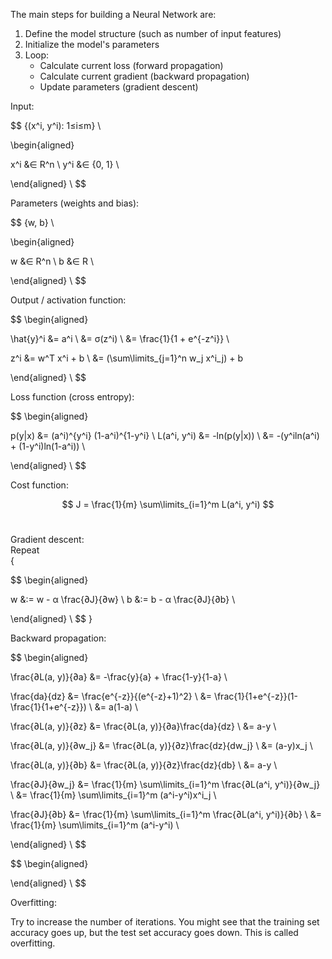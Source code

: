 The main steps for building a Neural Network are:
1. Define the model structure (such as number of input features)
2. Initialize the model's parameters
3. Loop:
    - Calculate current loss (forward propagation)
    - Calculate current gradient (backward propagation)
    - Update parameters (gradient descent)

Input:

$$
\{(x^i, y^i): 1≤i≤m\} \\

\begin{aligned}

x^i &∈ R^n \\
y^i &∈ \{0, 1\} \\

\end{aligned} \\
$$
<br/>

Parameters (weights and bias):

$$
\{w, b\} \\

\begin{aligned}

w &∈ R^n \\
b &∈ R \\

\end{aligned} \\
$$
<br/>

Output / activation function:

$$
\begin{aligned}

\hat{y}^i &= a^i \\
&= σ(z^i) \\
&= \frac{1}{1 + e^{-z^i}} \\

z^i &= w^T x^i + b \\
&= (\sum\limits_{j=1}^n w_j x^i_j) + b

\end{aligned} \\
$$
<br/>

Loss function (cross entropy):

$$
\begin{aligned}

p(y|x) &= (a^i)^{y^i} (1-a^i)^{1-y^i} \\
L(a^i, y^i) &= -ln(p(y|x)) \\
&= -(y^iln(a^i) + (1-y^i)ln(1-a^i)) \\

\end{aligned} \\
$$
<br/>

Cost function:

$$
J = \frac{1}{m} \sum\limits_{i=1}^m L(a^i, y^i)
$$
<br/>

Gradient descent: <br/>
Repeat <br/>
{

$$
\begin{aligned}

w &:= w - 	α \frac{∂J}{∂w} \\
b &:= b - 	α \frac{∂J}{∂b} \\

\end{aligned} \\
$$
}
<br/>

Backward propagation:

$$
\begin{aligned}

\frac{∂L(a, y)}{∂a} &= -\frac{y}{a} + \frac{1-y}{1-a} \\

\frac{da}{dz} &= \frac{e^{-z}}{(e^{-z}+1)^2} \\
&= \frac{1}{1+e^{-z}}(1-\frac{1}{1+e^{-z}}) \\
&= a(1-a) \\

\frac{∂L(a, y)}{∂z} &= \frac{∂L(a, y)}{∂a}\frac{da}{dz} \\
&= a-y \\

\frac{∂L(a, y)}{∂w_j} &= \frac{∂L(a, y)}{∂z}\frac{dz}{dw_j} \\
&= (a-y)x_j \\

\frac{∂L(a, y)}{∂b} &= \frac{∂L(a, y)}{∂z}\frac{dz}{db} \\
&= a-y \\

\frac{∂J}{∂w_j} &= \frac{1}{m} \sum\limits_{i=1}^m \frac{∂L(a^i, y^i)}{∂w_j} \\
&= \frac{1}{m} \sum\limits_{i=1}^m (a^i-y^i)x^i_j \\

\frac{∂J}{∂b} &= \frac{1}{m} \sum\limits_{i=1}^m \frac{∂L(a^i, y^i)}{∂b} \\
&= \frac{1}{m} \sum\limits_{i=1}^m (a^i-y^i) \\

\end{aligned} \\
$$
<br/>

$$
\begin{aligned}

\end{aligned} \\
$$
<br/>

Overfitting:

Try to increase the number of iterations. You might see that the training set accuracy goes up, but the test set accuracy goes down. This is called overfitting.
